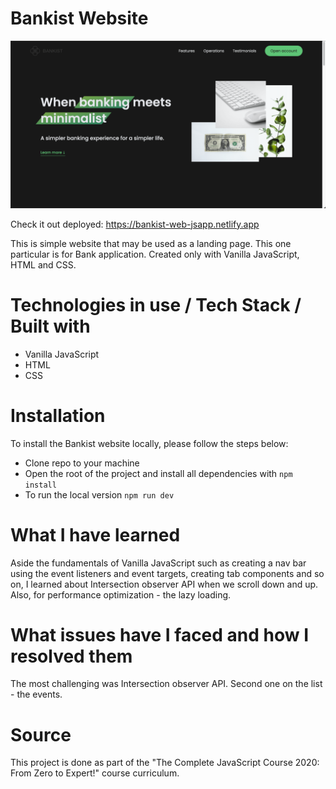 # Bankist Website

![Bankist Website Cover](https://github.com/nikolagp/bankist-web/blob/main/img/bankist.png?raw=true "Bankist Website Cover")

Check it out deployed: https://bankist-web-jsapp.netlify.app 

This is simple website that may be used as a landing page. This one particular is for Bank application. Created only with Vanilla JavaScript, HTML and CSS.

# Technologies in use / Tech Stack / Built with

  - Vanilla JavaScript
  - HTML
  - CSS

# Installation

To install the Bankist website locally, please follow the steps below:
  - Clone repo to your machine
  - Open the root of the project and install all dependencies with `npm install`
  - To run the local version `npm run dev`

# What I have learned

Aside the fundamentals of Vanilla JavaScript such as creating a nav bar using the event listeners and event targets, creating tab components and so on, I learned about Intersection observer API when we scroll down and up. Also, for performance optimization - the lazy loading.

# What issues have I faced and how I resolved them

The most challenging was Intersection observer API. Second one on the list - the events.

# Source

This project is done as part of the "The Complete JavaScript Course 2020: From Zero to Expert!" course curriculum.

